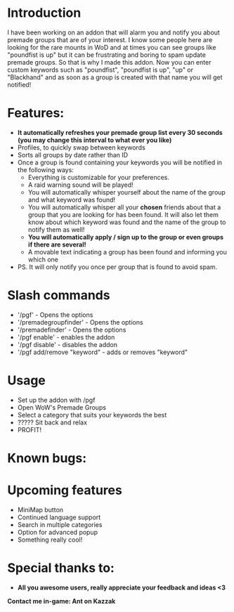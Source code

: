 <h1>Introduction</h1>
<p>I have been working on an addon that will alarm you and notify you about premade groups that are of your interest. I know some people here are looking for the rare mounts in WoD and at times you can see groups like "poundfist is up" but it can be frustrating and boring to spam update premade groups. So that is why I made this addon. Now you can enter custom keywords such as "poundfist", "poundfist is up", "up" or "Blackhand" and as soon as a group is created with that name you will get notified!</p>

<h1>Features:</h1>
<ul>
    <li><b>It automatically refreshes your premade group list every 30 seconds (you may change this interval to what ever you like)</b>
    <li> Profiles, to quickly swap between keywords
    <li> Sorts all groups by date rather than ID
    <li> Once a group is found containing your keywords you will be notified in the following ways:
    <ul>
        <li> Everything is customizable for your preferences.
        <li> A raid warning sound will be played!
        <li> You will automatically whisper yourself about the name of the group and what keyword was found!
        <li> You will automatically whisper all your <b>chosen</b> friends about that a group that you are looking for has been found. It will also let them know about which keyword was found and the name of the group to notify them as well!
        <li><b>You will automatically apply / sign up to the group or even groups if there are several!</b>
        <li> A movable text indicating a group has been found and informing you which one</li>
    </ul>
    <li> PS. It will only notify you once per group that is found to avoid spam.
</ul>

<h1>Slash commands</h1>
<ul>
    <li> '/pgf' - Opens the options
    <li> '/premadegroupfinder' - Opens the options
    <li> '/premadefinder' - Opens the options
    <li> '/pgf enable' - enables the addon
    <li> '/pgf disable' - disables the addon
    <li> '/pgf add/remove "keyword" - adds or removes "keyword"
</ul>

<h1>Usage</h1>
<ul>
    <li> Set up the addon with /pgf
    <li> Open WoW's Premade Groups
    <li> Select a category that suits your keywords the best
    <li> ????? Sit back and relax
    <li> PROFIT!
</ul>

<h1>Known bugs:</b>
<ul>
</ul>

<h1>Upcoming features</h1>
<ul>
    <li> MiniMap button
    <li> Continued language support
    <li> Search in multiple categories
    <li> Option for advanced popup
    <li> Something really cool!
</ul>

<h1>Special thanks to:</h1>
<ul>
      <li><b>All you awesome users, really appreciate your feedback and ideas <3
</ul>
<b>Contact me in-game: Ant <Endless> on Kazzak </b>
